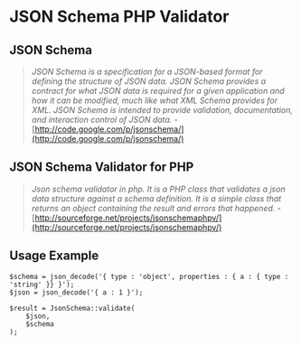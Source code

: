 JSON Schema PHP Validator
=

JSON Schema
-

> *JSON Schema is a specification for a JSON-based format for defining the structure of JSON data. JSON Schema provides a contract for what JSON data is required for a given application and how it can be modified, much like what XML Schema provides for XML. JSON Schema is intended to provide validation, documentation, and interaction control of JSON data.* - [http://code.google.com/p/jsonschema/](http://code.google.com/p/jsonschema/)

JSON Schema Validator for PHP
-

> *Json schema validator in php. It is a PHP class that validates a json data structure against a schema definition. It is a simple class that returns an object containing the result and errors that happened.* - [http://sourceforge.net/projects/jsonschemaphpv/](http://sourceforge.net/projects/jsonschemaphpv/)

Usage Example
-

    $schema = json_decode('{ type : 'object', properties : { a : { type : 'string' }} }');
    $json = json_decode('{ a : 1 }');

    $result = JsonSchema::validate(
        $json,
        $schema
    );

